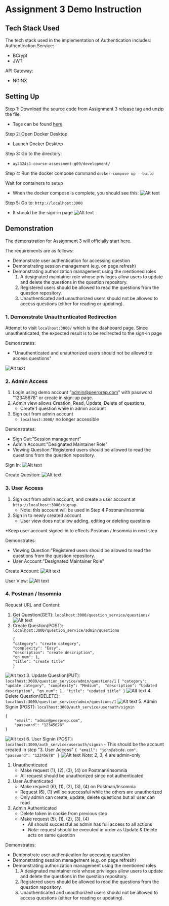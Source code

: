 # Assignment 3 Demo Instruction

## Tech Stack Used
The tech stack used in the implementation of Authentication includes:
Authentication Service:
- BCrypt
- JWT

API Gateway:
- NGINX

## Setting Up
Step 1: Download the source code from Assignment 3 release tag and unzip the file.
- Tags can be found [here](https://github.com/CS3219-AY2324S1/ay2324s1-course-assessment-g09/tags)

Step 2: Open Docker Desktop
- Launch Docker Desktop

Step 3: Go to the directory:
- `ay2324s1-course-assessment-g09/development/`


Step 4: Run the docker compose command `docker-compose up --build`

Wait for containers to setup
- When the docker compose is complete, you should see this:
![Alt text](image_1.png)


Step 5: Go to: `http://localhost:3000` 
- It should be the sign-in page
![Alt text](image_2.png)

## Demonstration

The demonstration for Assignment 3 will officially start here.
  
The requirements are as follows:
- Demonstrate user authentication for accessing question
- Demonstrating session management (e.g. on page refresh)
- Demonstrating authorization management using the mentioned roles
	1. A designated maintainer role whose privileges allow users to update and delete the questions in the question repository.
	2. Registered users should be allowed to read the questions from the question repository.
	3. Unauthenticated and unauthorized users should not be allowed to access questions (either for reading or updating).


### 1. Demonstrate Unauthenticated Redirection
Attempt to visit `localhost:3000/` which is the dashboard page. Since unauthenticated, the expected result is to be redirected to the sign-in page

Demonstrates: 
- "Unauthenticated and unauthorized users should not be allowed to access questions"

![Alt text](image_2.png)

### 2. Admin Access
1. Login using demo account "admin@peerprep.com" with password "12345678" or create in sign-up page. 
2. Admin view allows Creation, Read, Update, Delete of questions. 
	- Create 1 question while in admin account
3. Sign out from admin account
	- `localhost:3000/` no longer accessible

Demonstrates: 
- Sign Out:"Session management" 
- Admin Account:"Designated Maintainer Role"
- Viewing Question:"Registered users should be allowed to read the questions from the question repository.

Sign In:
![Alt text](image_3.png)

Create Question:
![Alt text](image_4.png)



### 3. User Access
1. Sign out from admin account, and create a user account at `http://localhost:3000/signup`.
	- Note: this account will be used in Step 4 Postman/Insomnia
2. Sign in to newly created account
	- User view does not allow adding, editing or deleting questions

*Keep user account signed-in to effects Postman / Insomnia in next step


Demonstrates:
- Viewing Question:"Registered users should be allowed to read the questions from the question repository.
- User Account:"Designated Maintainer Role"

Create Account:
![Alt text](image_5.png)

User View:
![Alt text](image_6.png)

### 4. Postman / Insomnia

Request URL and Content:
1. Get Question(GET): `localhost:3000/question_service/questions/`
  ![Alt text](image_7.png)
2. Create Question(POST): `localhost:3000/question_service/admin/questions`
	```
	{
	"category": "create category",
	"complexity": "Easy", 
	"description": "create description",
	"qn_num": 1,
	"title": "create title"
	}
	```
  ![Alt text](image_10.png)
3. Update Question(PUT): `localhost:3000/question_service/admin/questions/1`
	```
	{
	"category": "update category",
	"complexity": "Medium", 
	"description": "Updated description",
	"qn_num": 1,
	"title": "updated title"
	}
	```
  ![Alt text](image_9.png)
4. Delete Question(DELETE): `localhost:3000/question_service/admin/questions/1`
![Alt text](image_8.png)
5. Admin Signin (POST): `localhost:3000/auth_service/userauth/signin`
```
{
	"email": "admin@peerprep.com",
	"password": "12345678"
}
```
![Alt text](image_11.png)
6. User Signin (POST): `localhost:3000/auth_service/userauth/signin`
	- This should be the account created in step "3. User Access"
	```
	{
	"email": "john@abcde.com",
	"password": "12345678"
	}
	```
![Alt text](image_12.png)
*Note*: 2, 3, 4 are admin-only 


1. Unauthenticated
	- Make request (1), (2), (3), (4) on Postman/Insomnia 
	- All request should be unauthorized since not authenticated
2. User Authenticated
	- Make request (6), (1), (2), (3), (4) on Postman/Insomnia
	- Request (6), (1) will be successful while the others are unauthorized
	- Only admin can create, update, delete questions but all user can read
3. Admin Authenticated
	- Delete token in cookie from previous step
	- Make request (5), (1), (2), (3), (4)
		- All should successful as admin has full access to all actions
		- *Note*: request should be executed in order as Update & Delete acts on same question

Demonstrates:
- Demonstrate user authentication for accessing question
- Demonstrating session management (e.g. on page refresh)
- Demonstrating authorization management using the mentioned roles
	1. A designated maintainer role whose privileges allow users to update and delete the questions in the question repository.
	2. Registered users should be allowed to read the questions from the question repository.
	3. Unauthenticated and unauthorized users should not be allowed to access questions (either for reading or updating).

